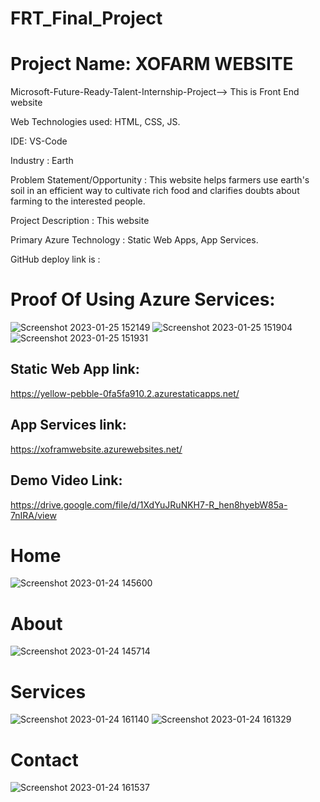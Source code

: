 # FRT_Final_Project

# Project Name: XOFARM WEBSITE

Microsoft-Future-Ready-Talent-Internship-Project--> This is Front End website

Web Technologies used: HTML, CSS, JS.

IDE: VS-Code

Industry : Earth

Problem Statement/Opportunity : This website helps farmers use earth's soil in an efficient way to cultivate rich food and clarifies doubts about farming to the 
interested people.

Project Description : This website 

Primary Azure Technology : Static Web Apps, App Services.

GitHub deploy link is : 
# Proof Of Using Azure Services:
![Screenshot 2023-01-25 152149](https://user-images.githubusercontent.com/116723062/214532395-eaa66fea-76b5-4585-955d-b36ec07975da.jpg)
![Screenshot 2023-01-25 151904](https://user-images.githubusercontent.com/116723062/214532418-7304df52-9aa9-4d71-b30b-6cc4ddfc4f20.jpg)
![Screenshot 2023-01-25 151931](https://user-images.githubusercontent.com/116723062/214532445-8ac983b0-9437-42f3-a1a0-6936963d9666.jpg)

## Static Web App link:
https://yellow-pebble-0fa5fa910.2.azurestaticapps.net/
## App Services link:
https://xoframwebsite.azurewebsites.net/

## Demo Video Link:
https://drive.google.com/file/d/1XdYuJRuNKH7-R_hen8hyebW85a-7nIRA/view

# Home
![Screenshot 2023-01-24 145600](https://user-images.githubusercontent.com/116723062/214270977-ab52b821-065f-4770-bb59-23c1b355a4e6.jpg)


# About
![Screenshot 2023-01-24 145714](https://user-images.githubusercontent.com/116723062/214271022-4cac41d7-24b4-444a-b722-3fe03d2eb159.jpg)

# Services

![Screenshot 2023-01-24 161140](https://user-images.githubusercontent.com/116723062/214271650-3af9f576-df83-4595-b83a-ed4e99d76e54.jpg)
![Screenshot 2023-01-24 161329](https://user-images.githubusercontent.com/116723062/214271699-64f3cc26-c82c-4149-9bcc-cb2ea2ffb7b9.jpg)

# Contact
![Screenshot 2023-01-24 161537](https://user-images.githubusercontent.com/116723062/214272020-7256885b-1247-4f50-bed6-e3a968d87902.jpg)
